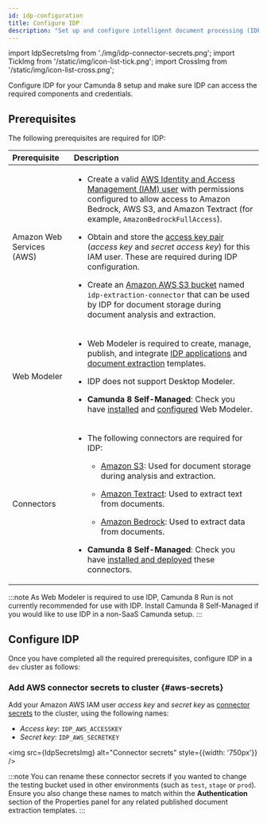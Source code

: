 ```yaml
---
id: idp-configuration
title: Configure IDP
description: "Set up and configure intelligent document processing (IDP) in Camunda 8 SaaS and Self-Managed."
---
```


import IdpSecretsImg from './img/idp-connector-secrets.png';
import TickImg from '/static/img/icon-list-tick.png';
import CrossImg from '/static/img/icon-list-cross.png';

Configure IDP for your Camunda 8 setup and make sure IDP can access the required components and credentials.

## Prerequisites

The following prerequisites are required for IDP:

| Prerequisite              | Description                                                                                                                                                                                                                                                                                                                                                                                                                                                                                                                                                                                                                                                                                                                                    |
| :------------------------ | :--------------------------------------------------------------------------------------------------------------------------------------------------------------------------------------------------------------------------------------------------------------------------------------------------------------------------------------------------------------------------------------------------------------------------------------------------------------------------------------------------------------------------------------------------------------------------------------------------------------------------------------------------------------------------------------------------------------------------------------------- |
| Amazon Web Services (AWS) | <ul><li><p>Create a valid [AWS Identity and Access Management (IAM) user](https://docs.aws.amazon.com/IAM/latest/UserGuide/id_users.html) with permissions configured to allow access to Amazon Bedrock, AWS S3, and Amazon Textract (for example, `AmazonBedrockFullAccess`).</p></li><li><p>Obtain and store the [access key pair](https://docs.aws.amazon.com/IAM/latest/UserGuide/id_credentials_access-keys.html) (_access key_ and _secret access key_) for this IAM user. These are required during IDP configuration.</p></li><li><p>Create an [Amazon AWS S3 bucket](https://aws.amazon.com/s3/) named `idp-extraction-connector` that can be used by IDP for document storage during document analysis and extraction.</p></li></ul> |
| Web Modeler               | <ul><li><p>Web Modeler is required to create, manage, publish, and integrate [IDP applications](idp-applications.md) and [document extraction](idp-document-extraction.md) templates.</p></li><li><p>IDP does not support Desktop Modeler.</p></li><li><p>**Camunda 8 Self-Managed**: Check you have [installed](/self-managed/modeler/web-modeler/installation.md) and [configured](/self-managed/modeler/web-modeler/configuration/configuration.md) Web Modeler.</p></li></ul>                                                                                                                                                                                                                                                              |
| Connectors                | <ul><li><p>The following connectors are required for IDP:<ul><li><p>[Amazon S3](/components/connectors/out-of-the-box-connectors/amazon-s3.md): Used for document storage during analysis and extraction.</p></li><li><p>[Amazon Textract](/components/connectors/out-of-the-box-connectors/amazon-textract.md): Used to extract text from documents.</p></li><li><p>[Amazon Bedrock](/components/connectors/out-of-the-box-connectors/amazon-bedrock.md): Used to extract data from documents.</p></li></ul></p></li><li><p>**Camunda 8 Self-Managed**: Check you have [installed and deployed](/self-managed/connectors-deployment/install-and-start.md) these connectors.</p></li></ul>                                                     |

:::note
As Web Modeler is required to use IDP, Camunda 8 Run is not currently recommended for use with IDP. Install Camunda 8 Self-Managed if you would like to use IDP in a non-SaaS Camunda setup.
:::

## Configure IDP

Once you have completed all the required prerequisites, configure IDP in a `dev` cluster as follows:

### Add AWS connector secrets to cluster {#aws-secrets}

Add your Amazon AWS IAM user _access key_ and _secret key_ as [connector secrets](/components/console/manage-clusters/manage-secrets.md) to the cluster, using the following names:

- _Access key_: `IDP_AWS_ACCESSKEY`
- _Secret key_: `IDP_AWS_SECRETKEY`

<img src={IdpSecretsImg} alt="Connector secrets" style={{width: '750px'}} />

:::note
You can rename these connector secrets if you wanted to change the testing bucket used in other environments (such as `test`, `stage` or `prod`). Ensure you also change these names to match within the **Authentication** section of the Properties panel for any related published document extraction templates.
:::
